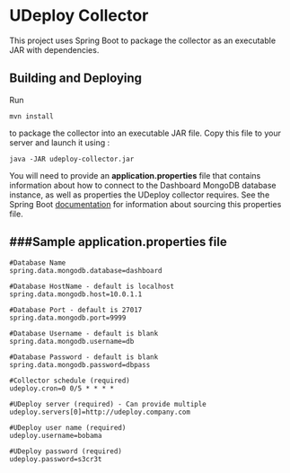 UDeploy Collector
=================

This project uses Spring Boot to package the collector as an executable JAR with dependencies.

Building and Deploying
--------------------------------------

Run
```
mvn install
```
to package the collector into an executable JAR file. Copy this file to your server and launch it using :
```
java -JAR udeploy-collector.jar
```
You will need to provide an **application.properties** file that contains information about how
to connect to the Dashboard MongoDB database instance, as well as properties the UDeploy collector requires. See
the Spring Boot [documentation](http://docs.spring.io/spring-boot/docs/current-SNAPSHOT/reference/htmlsingle/#boot-features-external-config-application-property-files)
for information about sourcing this properties file.

###Sample application.properties file
--------------------------------------

    #Database Name
    spring.data.mongodb.database=dashboard

    #Database HostName - default is localhost
    spring.data.mongodb.host=10.0.1.1

    #Database Port - default is 27017
    spring.data.mongodb.port=9999

    #Database Username - default is blank
    spring.data.mongodb.username=db

    #Database Password - default is blank
    spring.data.mongodb.password=dbpass

    #Collector schedule (required)
    udeploy.cron=0 0/5 * * * *

    #UDeploy server (required) - Can provide multiple
    udeploy.servers[0]=http://udeploy.company.com

    #UDeploy user name (required)
    udeploy.username=bobama

    #UDeploy password (required)
    udeploy.password=s3cr3t
